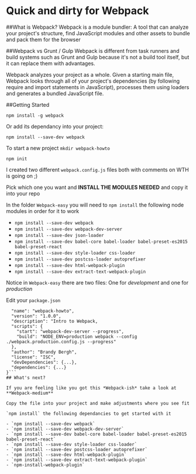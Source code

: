 # Quick and dirty for Webpack 

##What is Webpack?
Webpack is a module bundler: A tool that can analyze your project's structure, 
find JavaScript modules and other assets to bundle and pack them for the browser

##Webpack vs Grunt / Gulp
Webpack is different from task runners and build systems such as Grunt and Gulp 
because it's not a build tool itself, but it can replace them with advantages.

Webpack analyzes your project as a whole. Given a starting main file, 
Webpack looks through all of your project's dependencies (by following require 
and import statements in JavaScript), processes them using loaders and generates a bundled JavaScript file.

##Getting Started

`npm install -g webpack`

Or add its dependancy into your project:

`npm install --save-dev webpack`

To start a new project `mkdir webpack-howto`

`npm init`

I created two different `webpack.config.js` files both with comments on WTH is going on ;)

Pick which one you want and **INSTALL THE MODULES NEEDED** and copy it into your repo 

In the folder `Webpack-easy` you will need to `npm install` the following node modules in order for it to work

- `npm install --save-dev webpack`
- `npm install --save-dev webpack-dev-server`
- `npm install --save-dev json-loader`
- `npm install --save-dev babel-core babel-loader babel-preset-es2015 babel-preset-react`
- `npm install --save-dev style-loader css-loader`   
- `npm install --save-dev postcss-loader autoprefixer`
- `npm install --save-dev html-webpack-plugin`
- `npm install --save-dev extract-text-webpack-plugin`

Notice in `Webpack-easy` there are two files: One for *development* and one for *production*

Edit your `package.json`

```{
  "name": "webpack-howto",
  "version": "1.0.0",
  "description": "Intro to Webpack,
  "scripts": {
    "start": "webpack-dev-server --progress",
    "build": "NODE_ENV=production webpack --config ./webpack.production.config.js --progress"
  },
  "author": "Brandy Bergh",
  "license": "ISC",
  "devDependencies": {...},
  "dependencies": {...}
}```
## What's next?

If you are feeling like you got this *Webpack-ish* take a look at **Webpack-medium** 

Copy the file into your project and make adjustments where you see fit 

`npm install` the following dependancies to get started with it

- `npm install --save-dev webpack`
- `npm install --save-dev webpack-dev-server`
- `npm install --save-dev babel-core babel-loader babel-preset-es2015 babel-preset-react`
- `npm install --save-dev style-loader css-loader`   
- `npm install --save-dev postcss-loader autoprefixer`
- `npm install --save-dev html-webpack-plugin`
- `npm install --save-dev extract-text-webpack-plugin`
- `npm-install-webpack-plugin`

